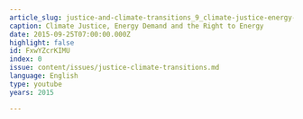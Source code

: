 ```yaml
---
article_slug: justice-and-climate-transitions_9_climate-justice-energy-demand
caption: Climate Justice, Energy Demand and the Right to Energy
date: 2015-09-25T07:00:00.000Z
highlight: false
id: FxwYZcrKIMU
index: 0
issue: content/issues/justice-climate-transitions.md
language: English
type: youtube
years: 2015

---
```

